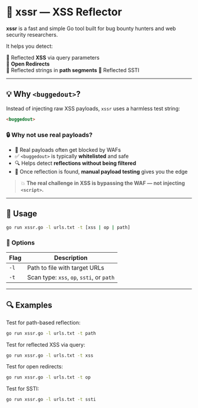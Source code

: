 # 🧪 xssr — XSS Reflector

**xssr** is a fast and simple Go tool built for bug bounty hunters and web security researchers.

It helps you detect:

🔹 Reflected **XSS** via query parameters  
🔹 **Open Redirects**  
🔹 Reflected strings in **path segments**
🔹 Reflected SSTI

---

## 💡 Why `<buggedout>`?

Instead of injecting raw XSS payloads, `xssr` uses a harmless test string:

```html
<buggedout>
````

### 🔒 Why not use real payloads?

* 🚫 Real payloads often get blocked by WAFs
* ✅ `<buggedout>` is typically **whitelisted** and safe
* 🔍 Helps detect **reflections without being filtered**
* 🧠 Once reflection is found, **manual payload testing** gives you the edge

> 💥 **The real challenge in XSS is bypassing the WAF — not injecting `<script>`.**

---

## 🚀 Usage

```bash
go run xssr.go -l urls.txt -t [xss | op | path]
```

### 📘 Options

| Flag | Description                       |
| ---- | --------------------------------- |
| `-l` | Path to file with target URLs     |
| `-t` | Scan type: `xss`, `op`, `ssti`, or `path` |

---

## 🔍 Examples

Test for path-based reflection:

```bash
go run xssr.go -l urls.txt -t path
```

Test for reflected XSS via query:

```bash
go run xssr.go -l urls.txt -t xss
```

Test for open redirects:

```bash
go run xssr.go -l urls.txt -t op
```

Test for SSTI:

```bash
go run xssr.go -l urls.txt -t ssti
```

